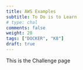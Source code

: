 ```yaml
---
title: AWS Examples
subtitle: To Do is to Learn
# type: chal
comments: false
weight: 20
tags: ["DOCKER", "K8"]
draft: true
---
```

This is the Challenge page
